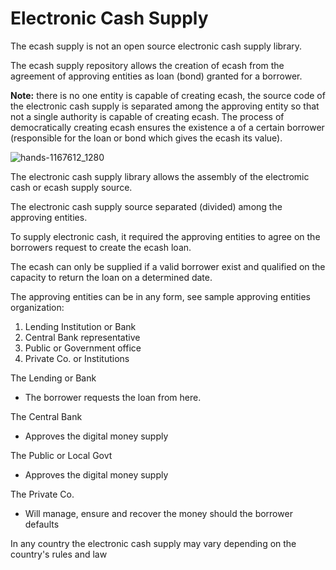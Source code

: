 # Electronic Cash Supply

The ecash supply is not an open source electronic cash supply library.

The ecash supply repository allows the creation of ecash from the agreement of approving entities as loan (bond) granted for a borrower.

**Note:** there is no one entity is capable of creating ecash, the source code of the electronic cash supply is separated among the approving entity so that not a single authority is capable of creating ecash. The process of democratically creating ecash ensures the existence a of a certain borrower (responsible for the loan or bond which gives the ecash its value).

![hands-1167612_1280](https://github.com/user-attachments/assets/922acb39-cfd5-4c42-80f9-2cf6dc95fb21)


The electronic cash supply library allows the assembly of the electromic cash or ecash supply source.

The electronic cash supply source separated (divided) among the approving entities.

To supply electronic cash, it required the approving entities to agree on the borrowers request to create the ecash loan.

The ecash can only be supplied if a valid borrower exist and qualified on the capacity to return the loan on a determined date.

The approving entities can be in any form, see sample approving entities organization:

1. Lending Institution or Bank
2. Central Bank representative
3. Public or Government office
4. Private Co. or Institutions

The Lending or Bank
- The borrower requests the loan from here.

The Central Bank
- Approves the digital money supply

The Public or Local Govt
- Approves the digital money supply

The Private Co.
- Will manage, ensure and recover the money should the borrower defaults

In any country the electronic cash supply may vary depending on the country's rules and law
